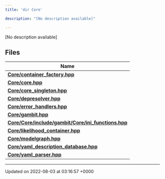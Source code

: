 ```yaml
---
title: 'dir Core'

description: "[No description available]"

---
```







[No description available]

## Files

| Name           |
| -------------- |
| **[Core/container_factory.hpp](/documentation/code/gambit_sphinx/files/container__factory_8hpp/#file-container-factory.hpp)**  |
| **[Core/core.hpp](/documentation/code/gambit_sphinx/files/core_8hpp/#file-core.hpp)**  |
| **[Core/core_singleton.hpp](/documentation/code/gambit_sphinx/files/core__singleton_8hpp/#file-core-singleton.hpp)**  |
| **[Core/depresolver.hpp](/documentation/code/gambit_sphinx/files/depresolver_8hpp/#file-depresolver.hpp)**  |
| **[Core/error_handlers.hpp](/documentation/code/gambit_sphinx/files/error__handlers_8hpp/#file-error-handlers.hpp)**  |
| **[Core/gambit.hpp](/documentation/code/gambit_sphinx/files/gambit_8hpp/#file-gambit.hpp)**  |
| **[Core/Core/include/gambit/Core/ini_functions.hpp](/documentation/code/gambit_sphinx/files/core_2include_2gambit_2core_2ini__functions_8hpp/#file-core/include/gambit/core/ini-functions.hpp)**  |
| **[Core/likelihood_container.hpp](/documentation/code/gambit_sphinx/files/likelihood__container_8hpp/#file-likelihood-container.hpp)**  |
| **[Core/modelgraph.hpp](/documentation/code/gambit_sphinx/files/modelgraph_8hpp/#file-modelgraph.hpp)**  |
| **[Core/yaml_description_database.hpp](/documentation/code/gambit_sphinx/files/yaml__description__database_8hpp/#file-yaml-description-database.hpp)**  |
| **[Core/yaml_parser.hpp](/documentation/code/gambit_sphinx/files/yaml__parser_8hpp/#file-yaml-parser.hpp)**  |






-------------------------------

Updated on 2022-08-03 at 03:16:57 +0000
